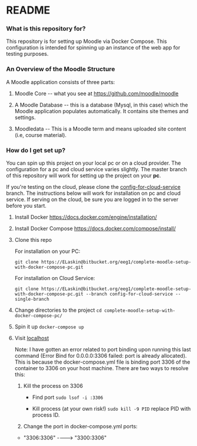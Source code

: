 # README #


### What is this repository for? ###

This repository is for setting up Moodle via Docker Compose. This configuration is intended for spinning up an instance of the web app for testing purposes.

### An Overview of the Moodle Structure ###

A Moodle application consists of three parts:

1. Moodle Core -- what you see at https://github.com/moodle/moodle

2. A Moodle Database -- this is a database (Mysql, in this case) which the Moodle application populates automatically. It contains site themes and settings.

3. Moodledata -- This is a Moodle term and means uploaded site content (i.e, course material).

### How do I get set up? ###

You can spin up this project on your local pc or on a cloud provider. The configuration for a pc and cloud service varies slightly. The master branch of this repository will work for setting up the project on your **pc**.

If you're testing on the cloud, please clone the [config-for-cloud-service](https://bitbucket.org/eeg1/complete-moodle-setup-with-docker-compose-pc/src/a0548ccc6cd61fea2a81f71810e91df254b3aa35/docker-compose.yml?at=config-for-cloud-service) branch. The instructions below will work for installation on pc and cloud service. If serving on the cloud, be sure you are logged in to the server before you start.

1. Install Docker
https://docs.docker.com/engine/installation/

2. Install Docker Compose
https://docs.docker.com/compose/install/

3. Clone this repo

    For installation on your PC:
 
    `git clone https://ELaskin@bitbucket.org/eeg1/complete-moodle-setup-with-docker-compose-pc.git`

    For installation on Cloud Service:

    `git clone https://ELaskin@bitbucket.org/eeg1/complete-moodle-setup-with-docker-compose-pc.git --branch config-for-cloud-service --single-branch`

4. Change directories to the project
`cd complete-moodle-setup-with-docker-compose-pc/`

5. Spin it up `docker-compose up`

6. Visit [localhost](http://localhost)

    Note: I have gotten an error related to port binding upon running this last command (Error Bind for 0.0.0.0:3306 failed: port is already allocated). This is because the docker-compose.yml file is binding port 3306 of the container to 3306 on your host machine. There are two ways to resolve this:

    1. Kill the process on 3306

        * Find port `sudo lsof -i :3306`

        * Kill process (at your own risk!) `sudo kill -9 PID` replace PID with process ID.

    2. Change the port in docker-compose.yml
ports:
      - "3306:3306" ----> "3300:3306"